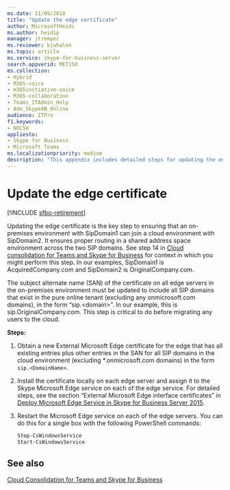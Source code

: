 ```yaml
---
ms.date: 11/09/2018
title: "Update the edge certificate"
author: MicrosoftHeidi
ms.author: heidip
manager: jtremper
ms.reviewer: bjwhalen
ms.topic: article
ms.service: skype-for-business-server
search.appverid: MET150
ms.collection: 
- Hybrid 
- M365-voice
- m365initiative-voice
- M365-collaboration
- Teams_ITAdmin_Help
- Adm_Skype4B_Online
audience: ITPro
f1.keywords:
- NOCSH
appliesto:
- Skype for Business 
- Microsoft Teams
ms.localizationpriority: medium
description: "This appendix includes detailed steps for updating the edge certificate as part of cloud consolidation for Teams and Skype for Business."
---
```


# Update the edge certificate

[!INCLUDE [sfbo-retirement](../../Hub/includes/sfbo-retirement.md)]


Updating the edge certificate is the key step to ensuring that an on-premises environment with SipDomain1 can join a cloud environment with SipDomain2. It ensures proper routing in a shared address space environment across the two SIP domains. See step 14 in [Cloud consolidation for Teams and Skype for Business](cloud-consolidation.md) for context in which you might perform this step. In our examples, SipDomain1 is AcquiredCompany.<span>com and SipDomain2 is OriginalCompany.<span>com.

The subject alternate name (SAN) of the certificate on all edge servers in the on-premises environment must be updated to include all SIP domains that exist in the pure online tenant (excluding any onmicrosoft.<span>com domains), in the form “sip.\<domain>”. In our example, this is sip.OriginalCompany.<span>com. This step is critical to do before migrating any users to the cloud.

**Steps:**

1.	Obtain a new External Microsoft Edge certificate for the edge that has all existing entries plus other entries in the SAN for all SIP domains in the cloud environment (excluding *.onmicrosoft.com domains) in the form `sip.<DomainName>`.
2.	Install the certificate locally on each edge server and assign it to the Skype Microsoft Edge service on each of the edge service. For detailed steps, see the section “External Microsoft Edge interface certificates” in [Deploy Microsoft Edge Service in Skype for Business Server 2015](../../SfbServer/deploy/deploy-edge-server/deploy-edge-servers.md).
3.	Restart the Microsoft Edge service on each of the edge servers. You can do this for a single box with the following PowerShell commands:

    ```PowerShell
    Stop-CsWindowsService
    Start-CsWindowsService
    ```

## See also

[Cloud Consolidation for Teams and Skype for Business](cloud-consolidation.md)
